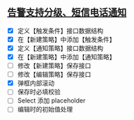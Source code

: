## [告警支持分级、短信电话通知](https://dice.app.terminus.io/erda/dop/projects/387/issues/all?issueFilter__urlQuery=eyJzdGF0ZXMiOls0NDAyLDcxMDQsNzEwNSw0NDAzLDQ0MDQsNzEwNiw0NDA2LDQ0MDcsNDQxMiw0NTM4LDQ0MTMsNDQxNCw0NDE1LDQ0MTZdLCJhc3NpZ25lZUlEcyI6WyIxMDAwNzIzIiwiMTAwMDMwMCJdfQ%3D%3D&issueTable__urlQuery=eyJwYWdlTm8iOjEsICJwYWdlU2l6ZSI6MTB9&issueViewGroup__urlQuery=eyJ2YWx1ZSI6InRhYmxlIiwiY2hpbGRyZW5WYWx1ZSI6eyJrYW5iYW4iOiJkZWFkbGluZSJ9fQ%3D%3D)

- [x] 定义【触发条件】接口数据结构
- [x] 在【新建策略】中添加【触发条件】
- [x] 定义【通知策略】接口数据结构
- [x] 在【新建策略】中添加【通知策略】
- [ ] 修改【新建策略】保存接口
- [ ] 修改【编辑策略】保存接口
- [x] 弹框内部滚动
- [ ] 保存时必填校验
- [ ] Select 添加 placeholder
- [ ] 编辑时的初始值处理
